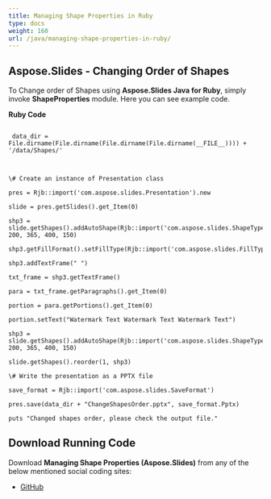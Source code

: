 ```yaml
---
title: Managing Shape Properties in Ruby
type: docs
weight: 160
url: /java/managing-shape-properties-in-ruby/
---
```


## **Aspose.Slides - Changing Order of Shapes**
To Change order of Shapes using **Aspose.Slides Java for Ruby**, simply invoke **ShapeProperties** module. Here you can see example code.

**Ruby Code**

```

 data_dir = File.dirname(File.dirname(File.dirname(File.dirname(__FILE__)))) + '/data/Shapes/'



\# Create an instance of Presentation class

pres = Rjb::import('com.aspose.slides.Presentation').new

slide = pres.getSlides().get_Item(0)

shp3 = slide.getShapes().addAutoShape(Rjb::import('com.aspose.slides.ShapeType').Rectangle, 200, 365, 400, 150)

shp3.getFillFormat().setFillType(Rjb::import('com.aspose.slides.FillType').NoFill)

shp3.addTextFrame(" ")

txt_frame = shp3.getTextFrame()

para = txt_frame.getParagraphs().get_Item(0)

portion = para.getPortions().get_Item(0)

portion.setText("Watermark Text Watermark Text Watermark Text")

shp3 = slide.getShapes().addAutoShape(Rjb::import('com.aspose.slides.ShapeType').Triangle, 200, 365, 400, 150)

slide.getShapes().reorder(1, shp3)

\# Write the presentation as a PPTX file

save_format = Rjb::import('com.aspose.slides.SaveFormat')

pres.save(data_dir + "ChangeShapesOrder.pptx", save_format.Pptx)

puts "Changed shapes order, please check the output file."

```
## **Download Running Code**
Download **Managing Shape Properties (Aspose.Slides)** from any of the below mentioned social coding sites:

- [GitHub](https://github.com/aspose-slides/Aspose.Slides-for-Java/blob/master/Plugins/Aspose_Slides_Java_for_Ruby/lib/asposeslidesjava/Shapes/shapeproperties.rb)
